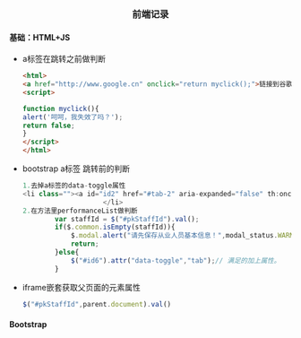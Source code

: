 ### <center>前端记录</center>

#### 基础：HTML+JS

* a标签在跳转之前做判断

  ```html
  <html>
  <a href="http://www.google.cn" onclick="return myclick();">链接到谷歌</a>
  <script>
  
  function myclick(){
  alert('呵呵，我失效了吗？');
  return false;
  }
  </script>
  </html>
  ```

* bootstrap a标签 跳转前的判断

  ```javascript
  1.去掉a标签的data-toggle属性
  <li class=""><a id="id2" href="#tab-2" aria-expanded="false" th:onclick="performanceList()">项目业绩及完成质量</a>
                      </li>
  2.在方法里performanceList做判断
          var staffId = $("#pkStaffId").val();
          if($.common.isEmpty(staffId)){
              $.modal.alert("请先保存从业人员基本信息！",modal_status.WARNING);
              return;
          }else{
              $("#id6").attr("data-toggle","tab");// 满足的加上属性。
          }
  ```

  

* iframe嵌套获取父页面的元素属性

  ```javascript
  $("#pkStaffId",parent.document).val()
  ```

  

#### Bootstrap

